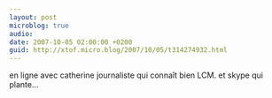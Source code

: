 ```yaml
---
layout: post
microblog: true
audio: 
date: 2007-10-05 02:00:00 +0200
guid: http://xtof.micro.blog/2007/10/05/t314274932.html
---
```

en ligne avec catherine journaliste qui connaît bien LCM. et skype qui plante...
